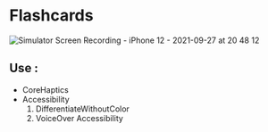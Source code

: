 # Flashcards

![Simulator Screen Recording - iPhone 12 - 2021-09-27 at 20 48 12](https://user-images.githubusercontent.com/33562904/134902548-d9bc570a-f5fd-41f0-9ed2-be4a9d81f4f5.gif)

## Use :
- CoreHaptics
- Accessibility
  1. DifferentiateWithoutColor
  2. VoiceOver Accessibility
